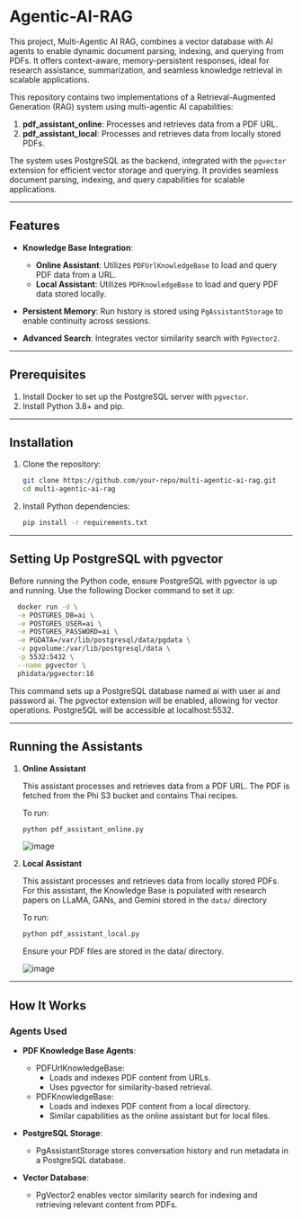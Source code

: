 # Agentic-AI-RAG
This project, Multi-Agentic AI RAG, combines a vector database with AI agents to enable dynamic document parsing, indexing, and querying from PDFs. It offers context-aware, memory-persistent responses, ideal for research assistance, summarization, and seamless knowledge retrieval in scalable applications.

This repository contains two implementations of a Retrieval-Augmented Generation (RAG) system using multi-agentic AI capabilities:
1. **pdf_assistant_online**: Processes and retrieves data from a PDF URL.
2. **pdf_assistant_local**: Processes and retrieves data from locally stored PDFs.

The system uses PostgreSQL as the backend, integrated with the `pgvector` extension for efficient vector storage and querying. It provides seamless document parsing, indexing, and query capabilities for scalable applications.

---

## Features

- **Knowledge Base Integration**:
  - **Online Assistant**: Utilizes `PDFUrlKnowledgeBase` to load and query PDF data from a URL.
  - **Local Assistant**: Utilizes `PDFKnowledgeBase` to load and query PDF data stored locally.
  
- **Persistent Memory**: Run history is stored using `PgAssistantStorage` to enable continuity across sessions.

- **Advanced Search**: Integrates vector similarity search with `PgVector2`.

---

## Prerequisites

1. Install Docker to set up the PostgreSQL server with `pgvector`.
2. Install Python 3.8+ and pip.

---

## Installation

1. Clone the repository:
   ```bash
   git clone https://github.com/your-repo/multi-agentic-ai-rag.git
   cd multi-agentic-ai-rag
   ```

2. Install Python dependencies:
   ```bash
   pip install -r requirements.txt
   ```  
---

## Setting Up PostgreSQL with pgvector

Before running the Python code, ensure PostgreSQL with pgvector is up and running. Use the following Docker command to set it up:
  ```bash
    docker run -d \
    -e POSTGRES_DB=ai \
    -e POSTGRES_USER=ai \
    -e POSTGRES_PASSWORD=ai \
    -e PGDATA=/var/lib/postgresql/data/pgdata \
    -v pgvolume:/var/lib/postgresql/data \
    -p 5532:5432 \
    --name pgvector \
    phidata/pgvector:16
  ```

This command sets up a PostgreSQL database named ai with user ai and password ai.
The pgvector extension will be enabled, allowing for vector operations.
PostgreSQL will be accessible at localhost:5532.

---

## Running the Assistants

1. **Online Assistant**

   This assistant processes and retrieves data from a PDF URL. The PDF is fetched from the Phi S3 bucket and contains Thai recipes. 
   
   To run:
   
   ```bash
   python pdf_assistant_online.py
   ```
   ![image](https://github.com/user-attachments/assets/00464037-64e1-453e-820d-2408cdbb963c)


2. **Local Assistant**

   This assistant processes and retrieves data from locally stored PDFs. For this assistant, the Knowledge Base is populated with research papers on LLaMA, GANs, and Gemini stored in the `data/` directory

   To run:
   
   ```bash
   python pdf_assistant_local.py
   ```
   Ensure your PDF files are stored in the data/ directory.

   ![image](https://github.com/user-attachments/assets/ea9d8f9c-b2d0-4e3d-9957-6325ac21c53d)


---

## How It Works

### Agents Used

- **PDF Knowledge Base Agents**:
  - PDFUrlKnowledgeBase:
    - Loads and indexes PDF content from URLs.
    - Uses pgvector for similarity-based retrieval.
  - PDFKnowledgeBase:
    - Loads and indexes PDF content from a local directory.
    - Similar capabilities as the online assistant but for local files.

- **PostgreSQL Storage**:
  - PgAssistantStorage stores conversation history and run metadata in a PostgreSQL database.

- **Vector Database**:
  - PgVector2 enables vector similarity search for indexing and retrieving relevant content from PDFs.
